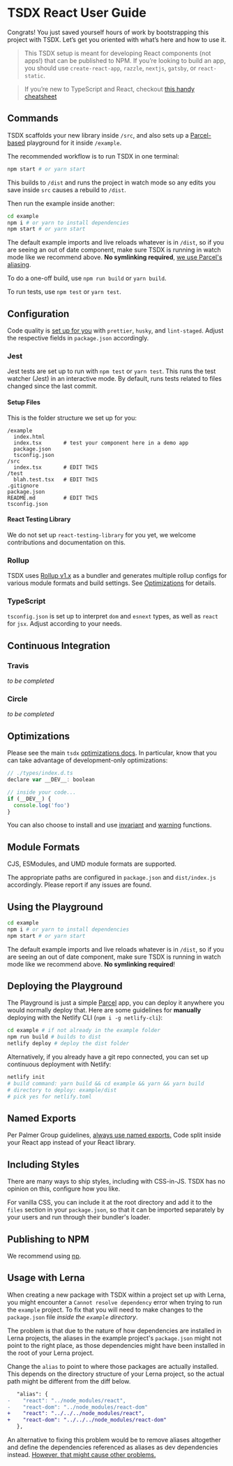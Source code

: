 # TSDX React User Guide

Congrats! You just saved yourself hours of work by bootstrapping this project
with TSDX. Let’s get you oriented with what’s here and how to use it.

> This TSDX setup is meant for developing React components (not apps!) that can
> be published to NPM. If you’re looking to build an app, you should use
> `create-react-app`, `razzle`, `nextjs`, `gatsby`, or `react-static`.

> If you’re new to TypeScript and React, checkout
> [this handy cheatsheet](https://github.com/sw-yx/react-typescript-cheatsheet/)

## Commands

TSDX scaffolds your new library inside `/src`, and also sets up a
[Parcel-based](https://parceljs.org) playground for it inside `/example`.

The recommended workflow is to run TSDX in one terminal:

```bash
npm start # or yarn start
```

This builds to `/dist` and runs the project in watch mode so any edits you save
inside `src` causes a rebuild to `/dist`.

Then run the example inside another:

```bash
cd example
npm i # or yarn to install dependencies
npm start # or yarn start
```

The default example imports and live reloads whatever is in `/dist`, so if you
are seeing an out of date component, make sure TSDX is running in watch mode
like we recommend above. **No symlinking required**,
[we use Parcel's aliasing](https://github.com/palmerhq/tsdx/pull/88/files).

To do a one-off build, use `npm run build` or `yarn build`.

To run tests, use `npm test` or `yarn test`.

## Configuration

Code quality is [set up for you](https://github.com/palmerhq/tsdx/pull/45/files)
with `prettier`, `husky`, and `lint-staged`. Adjust the respective fields in
`package.json` accordingly.

### Jest

Jest tests are set up to run with `npm test` or `yarn test`. This runs the test
watcher (Jest) in an interactive mode. By default, runs tests related to files
changed since the last commit.

#### Setup Files

This is the folder structure we set up for you:

```shell
/example
  index.html
  index.tsx       # test your component here in a demo app
  package.json
  tsconfig.json
/src
  index.tsx       # EDIT THIS
/test
  blah.test.tsx   # EDIT THIS
.gitignore
package.json
README.md         # EDIT THIS
tsconfig.json
```

#### React Testing Library

We do not set up `react-testing-library` for you yet, we welcome contributions
and documentation on this.

### Rollup

TSDX uses [Rollup v1.x](https://rollupjs.org) as a bundler and generates
multiple rollup configs for various module formats and build settings. See
[Optimizations](#optimizations) for details.

### TypeScript

`tsconfig.json` is set up to interpret `dom` and `esnext` types, as well as
`react` for `jsx`. Adjust according to your needs.

## Continuous Integration

### Travis

_to be completed_

### Circle

_to be completed_

## Optimizations

Please see the main `tsdx`
[optimizations docs](https://github.com/palmerhq/tsdx#optimizations). In
particular, know that you can take advantage of development-only optimizations:

```js
// ./types/index.d.ts
declare var __DEV__: boolean

// inside your code...
if (__DEV__) {
  console.log('foo')
}
```

You can also choose to install and use
[invariant](https://github.com/palmerhq/tsdx#invariant) and
[warning](https://github.com/palmerhq/tsdx#warning) functions.

## Module Formats

CJS, ESModules, and UMD module formats are supported.

The appropriate paths are configured in `package.json` and `dist/index.js`
accordingly. Please report if any issues are found.

## Using the Playground

```bash
cd example
npm i # or yarn to install dependencies
npm start # or yarn start
```

The default example imports and live reloads whatever is in `/dist`, so if you
are seeing an out of date component, make sure TSDX is running in watch mode
like we recommend above. **No symlinking required**!

## Deploying the Playground

The Playground is just a simple [Parcel](https://parceljs.org) app, you can
deploy it anywhere you would normally deploy that. Here are some guidelines for
**manually** deploying with the Netlify CLI (`npm i -g netlify-cli`):

```bash
cd example # if not already in the example folder
npm run build # builds to dist
netlify deploy # deploy the dist folder
```

Alternatively, if you already have a git repo connected, you can set up
continuous deployment with Netlify:

```bash
netlify init
# build command: yarn build && cd example && yarn && yarn build
# directory to deploy: example/dist
# pick yes for netlify.toml
```

## Named Exports

Per Palmer Group guidelines,
[always use named exports.](https://github.com/palmerhq/typescript#exports) Code
split inside your React app instead of your React library.

## Including Styles

There are many ways to ship styles, including with CSS-in-JS. TSDX has no
opinion on this, configure how you like.

For vanilla CSS, you can include it at the root directory and add it to the
`files` section in your `package.json`, so that it can be imported separately by
your users and run through their bundler's loader.

## Publishing to NPM

We recommend using [np](https://github.com/sindresorhus/np).

## Usage with Lerna

When creating a new package with TSDX within a project set up with Lerna, you
might encounter a `Cannot resolve dependency` error when trying to run the
`example` project. To fix that you will need to make changes to the
`package.json` file _inside the `example` directory_.

The problem is that due to the nature of how dependencies are installed in Lerna
projects, the aliases in the example project's `package.json` might not point to
the right place, as those dependencies might have been installed in the root of
your Lerna project.

Change the `alias` to point to where those packages are actually installed. This
depends on the directory structure of your Lerna project, so the actual path
might be different from the diff below.

```diff
   "alias": {
-    "react": "../node_modules/react",
-    "react-dom": "../node_modules/react-dom"
+    "react": "../../../node_modules/react",
+    "react-dom": "../../../node_modules/react-dom"
   },
```

An alternative to fixing this problem would be to remove aliases altogether and
define the dependencies referenced as aliases as dev dependencies instead.
[However, that might cause other problems.](https://github.com/palmerhq/tsdx/issues/64)
